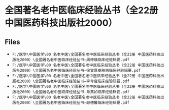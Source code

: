 # 全国著名老中医临床经验丛书（全22册 中国医药科技出版社2000）

## Files

- `F:/医学\中国医学\00 名老中医\全国著名老中医临床经验丛书（全22册 中国医药科技出版社2000）\全国著名老中医临床经验丛书—周仲瑛临床经验辑要.pdf`
- `F:/医学\中国医学\00 名老中医\全国著名老中医临床经验丛书（全22册 中国医药科技出版社2000）\全国著名老中医临床经验丛书—徐宜厚皮肤病临床经验辑要.pdf`
- `F:/医学\中国医学\00 名老中医\全国著名老中医临床经验丛书（全22册 中国医药科技出版社2000）\全国著名老中医临床经验丛书—李今庸临床经验辑要.pdf`
- `F:/医学\中国医学\00 名老中医\全国著名老中医临床经验丛书（全22册 中国医药科技出版社2000）\全国著名老中医临床经验丛书—章真如临床经验辑要.pdf`
- `F:/医学\中国医学\00 名老中医\全国著名老中医临床经验丛书（全22册 中国医药科技出版社2000）\全国著名老中医临床经验丛书—颜德馨临床经验辑要.pdf`
